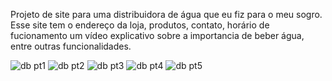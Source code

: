 Projeto de site para uma distribuidora de água que eu fiz para o meu sogro. 
Esse site tem o endereço da loja, produtos, contato, horário de fucionamento um vídeo explicativo sobre a importancia de beber água, entre outras funcionalidades.

![db pt1](https://github.com/user-attachments/assets/eb310ced-185d-4c69-83a8-98822a4fab39)
![db pt2](https://github.com/user-attachments/assets/df122bf2-b6a1-44eb-88b2-be58a03875ac)
![db pt3](https://github.com/user-attachments/assets/8ce828b5-c68a-42e7-8ae8-d00cf78df5d9)
![db pt4](https://github.com/user-attachments/assets/cd3aba9d-898a-4f1d-8f9c-0a6134b94845)
![db pt5](https://github.com/user-attachments/assets/aca04102-66d9-43fb-926d-f698733fc6d4)
